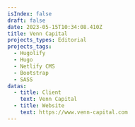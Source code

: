 ```yaml
---
isIndex: false
draft: false
date: 2023-05-15T10:34:08.410Z
title: Venn Capital
projects_types: Editorial
projects_tags:
  - Hugolify
  - Hugo
  - Netlify CMS
  - Bootstrap
  - SASS
datas:
  - title: Client
    text: Venn Capital
  - title: Website
    text: https://www.venn-capital.com
---
```

